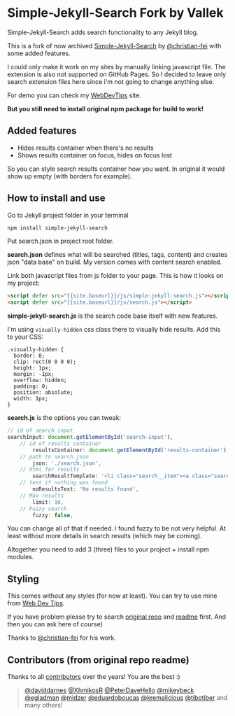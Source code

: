 # Simple-Jekyll-Search Fork by Vallek

Simple-Jekyll-Search adds search functionality to any Jekyll blog.

This is a fork of now archived [Simple-Jekyll-Search](https://github.com/christian-fei/Simple-Jekyll-Search) by [@christian-fei](https://github.com/christian-fei) with some added features.

I could only make it work on my sites by manually linking javascript file. The extension is also not supported on GitHub Pages. So I decided to leave only search extension files here since i'm not going to change anything else. 

For demo you can check my [WebDevTips](https://vallek.github.io/webdevtips/) site.

**But you still need to install original npm package for build to work!**

## Added features
* Hides results container when there's no results
* Shows results container on focus, hides on focus lost

So you can style search results container how you want. In original it would show up empty (with borders for example).

## How to install and use

Go to Jekyll project folder in your terminal

```sh
npm install simple-jekyll-search
```

Put search.json in project root folder.

**search.json** defines what will be searched (titles, tags, content) and creates json "data base" on build. My version comes with content search enabled.

Link both javascript files from js folder to your page. This is how it looks on my project: 

```html
<script defer src="{{site.baseurl}}/js/simple-jekyll-search.js"></script>
<script defer src="{{site.baseurl}}/js/search.js"></script>
```
**simple-jekyll-search.js** is the search code base itself with new features.

I'm using `visually-hidden` css class there to visually hide results. Add this to your CSS:
```
.visually-hidden {
  border: 0;
  clip: rect(0 0 0 0);
  height: 1px;
  margin: -1px;
  overflow: hidden;
  padding: 0;
  position: absolute;
  width: 1px;
}
``` 

**search.js** is the options you can tweak:
```js
// id of search input
searchInput: document.getElementById('search-input'),
    // id of results container
		resultsContainer: document.getElementById('results-container'),
    // path to search.json
		json: './search.json',
    // html for results
		searchResultTemplate: '<li class="search__item"><a class="search__link" href="{url}">{title}</a></li>',
    // text if nothing was found
		noResultsText: 'No results found',
    // Max results
		limit: 10,
    // Fuzzy search
		fuzzy: false,
```
You can change all of that if needed. I found fuzzy to be not very helpful. At least without more details in search results (which may be coming). 

Altogether you need to add 3 (three) files to your project + install npm modules.

## Styling
This comes without any styles (for now at least). You can try to use mine from [Web Dev Tips](https://github.com/Vallek/webdevtips/blob/master/_sass/minima/_layout.scss#LL135C1-L135C10).

If you have problem please try to search [original repo](https://github.com/christian-fei/Simple-Jekyll-Search/issues?q=is%3Aissue+is%3Aclosed) and [readme](https://github.com/christian-fei/Simple-Jekyll-Search#readme) first. And then you can ask here of course)  

Thanks to [@christian-fei](https://github.com/christian-fei) for his work.

## Contributors (from original repo readme)

Thanks to all [contributors](https://github.com/christian-fei/Simple-Jekyll-Search/graphs/contributors) over the years! You are the best :)

> [@daviddarnes](https://github.com/daviddarnes)
[@XhmikosR](https://github.com/XhmikosR)
[@PeterDaveHello](https://github.com/PeterDaveHello)
[@mikeybeck](https://github.com/mikeybeck)
[@egladman](https://github.com/egladman)
[@midzer](https://github.com/midzer)
[@eduardoboucas](https://github.com/eduardoboucas)
[@kremalicious](https://github.com/kremalicious)
[@tibotiber](https://github.com/tibotiber)
and many others!

